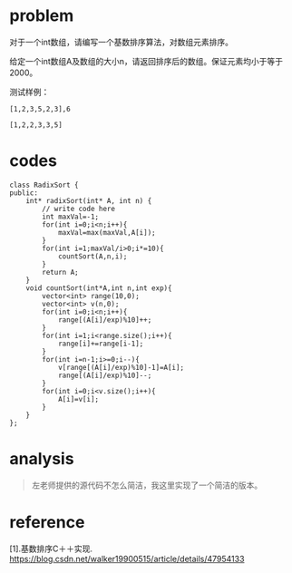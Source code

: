 # problem
对于一个int数组，请编写一个基数排序算法，对数组元素排序。

给定一个int数组A及数组的大小n，请返回排序后的数组。保证元素均小于等于2000。

测试样例：
```
[1,2,3,5,2,3],6
```
```
[1,2,2,3,3,5]
```
# codes
```
class RadixSort {
public:
    int* radixSort(int* A, int n) {
        // write code here
        int maxVal=-1;
        for(int i=0;i<n;i++){
            maxVal=max(maxVal,A[i]);
        }
        for(int i=1;maxVal/i>0;i*=10){
            countSort(A,n,i);
        }
        return A;
    }
    void countSort(int*A,int n,int exp){
        vector<int> range(10,0);
        vector<int> v(n,0);
        for(int i=0;i<n;i++){
            range[(A[i]/exp)%10]++;
        }
        for(int i=1;i<range.size();i++){
            range[i]+=range[i-1];
        }
        for(int i=n-1;i>=0;i--){
            v[range[(A[i]/exp)%10]-1]=A[i];
            range[(A[i]/exp)%10]--;
        }
        for(int i=0;i<v.size();i++){
            A[i]=v[i];
        }
    }
};
```

# analysis
>左老师提供的源代码不怎么简洁，我这里实现了一个简洁的版本。
# reference
[1].基数排序C＋＋实现. https://blog.csdn.net/walker19900515/article/details/47954133